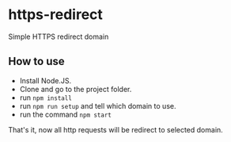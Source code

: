 # https-redirect
Simple HTTPS redirect domain

## How to use

* Install Node.JS.
* Clone and go to the project folder.
* run ``npm install``
* run ``npm run setup`` and tell which domain to use.
* run the command ``npm start``

That's it, now all http requests will be redirect to selected domain.
